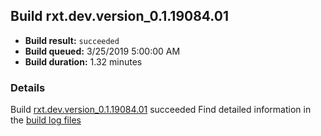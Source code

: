 ## Build rxt.dev.version_0.1.19084.01
- **Build result:** `succeeded`
- **Build queued:** 3/25/2019 5:00:00 AM
- **Build duration:** 1.32 minutes
### Details
Build [rxt.dev.version_0.1.19084.01](https://winappstudio.visualstudio.com/web/build.aspx?pcguid=a4ef43be-68ce-4195-a619-079b4d9834c2&builduri=vstfs%3a%2f%2f%2fBuild%2fBuild%2f27357) succeeded
Find detailed information in the [build log files](https://uwpctdiags.blob.core.windows.net/buildlogs/rxt.dev.version_0.1.19084.01_logs.zip)
